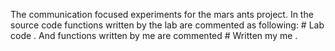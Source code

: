 The communication focused experiments for the mars ants project.
In the source code functions written by the lab are commented as following: # Lab code .
And functions written by me are commented # Written my me .

